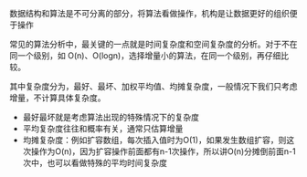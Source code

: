 数据结构和算法是不可分离的部分，将算法看做操作，机构是让数据更好的组织便于操作

常见的算法分析中，最关键的一点就是时间复杂度和空间复杂度的分析。对于不在同一个级别，如 O(n)、O(logn)，选择增量小的算法，在同一个级别，再仔细比较。

其中复杂度分为，最好、最坏、加权平均值、均摊复杂度，一般情况下我们只考虑增量，不计算具体复杂度。

- 最好最坏就是考虑算法出现的特殊情况下的复杂度
- 平均复杂度往往和概率有关，通常只估算增量
- 均摊复杂度：例如扩容数组，每次插入值时为O(1)，如果发生数组扩容，则这次操作为O(n)，因为扩容操作前面都有n-1次操作，所以讲O(n)分摊倒前面n-1次中，也可以看做特殊的平均时间复杂度